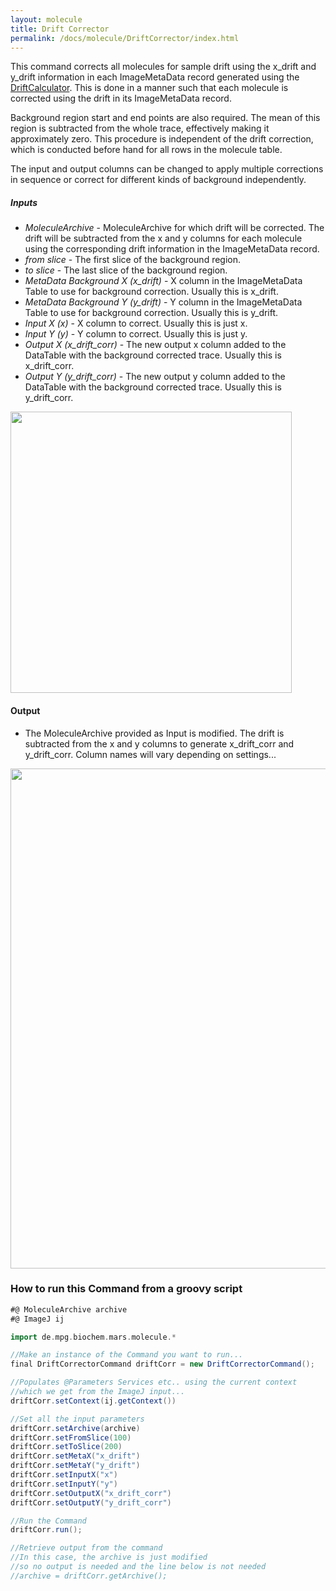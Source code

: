 ```yaml
---
layout: molecule
title: Drift Corrector
permalink: /docs/molecule/DriftCorrector/index.html
---
```

This command corrects all molecules for sample drift using the x_drift and y_drift information in each ImageMetaData record generated using the [DriftCalculator](../DriftCalculator). This is done in a manner such that each molecule is corrected using the drift in its ImageMetaData record.

Background region start and end points are also required. The mean of this region is subtracted from the whole trace, effectively making it approximately zero. This procedure is independent of the drift correction, which is conducted before hand for all rows in the molecule table.

The input and output columns can be changed to apply multiple corrections in sequence or correct for different kinds of background independently.

##### Inputs

* *MoleculeArchive* - MoleculeArchive for which drift will be corrected. The drift will be subtracted from the x and y columns for each molecule using the corresponding drift information in the ImageMetaData record.
* *from slice* - The first slice of the background region.
* *to slice* - The last slice of the background region.
* *MetaData Background X (x_drift)* - X column in the ImageMetaData Table to use for background correction. Usually this is x_drift.
* *MetaData Background Y (y_drift)* - Y column in the ImageMetaData Table to use for background correction. Usually this is y_drift.
* *Input X (x)* - X column to correct. Usually this is just x.
* *Input Y (y)* - Y column to correct. Usually this is just y.
* *Output X (x_drift_corr)* - The new output x column added to the DataTable with the background corrected trace. Usually this is x_drift_corr.
* *Output Y (y_drift_corr)* - The new output y column added to the DataTable with the background corrected trace. Usually this is y_drift_corr.

<img align='center' src='{{site.baseurl}}/docs/molecule/img/Drift Corrector.png' width='450' />

#### Output

* The MoleculeArchive provided as Input is modified. The drift is subtracted from the x and y columns to generate x_drift_corr and y_drift_corr. Column names will vary depending on settings...

<img align='center' src='{{site.baseurl}}/docs/molecule/img/MoleculeArchive molecule drift columns.png' width='800' />

### How to run this Command from a groovy script

```groovy
#@ MoleculeArchive archive
#@ ImageJ ij

import de.mpg.biochem.mars.molecule.*

//Make an instance of the Command you want to run...
final DriftCorrectorCommand driftCorr = new DriftCorrectorCommand();

//Populates @Parameters Services etc.. using the current context
//which we get from the ImageJ input...
driftCorr.setContext(ij.getContext())

//Set all the input parameters
driftCorr.setArchive(archive)
driftCorr.setFromSlice(100)
driftCorr.setToSlice(200)
driftCorr.setMetaX("x_drift")
driftCorr.setMetaY("y_drift")
driftCorr.setInputX("x")
driftCorr.setInputY("y")
driftCorr.setOutputX("x_drift_corr")
driftCorr.setOutputY("y_drift_corr")

//Run the Command
driftCorr.run();

//Retrieve output from the command
//In this case, the archive is just modified
//so no output is needed and the line below is not needed
//archive = driftCorr.getArchive();
```
